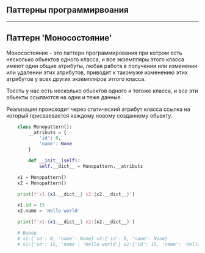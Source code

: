 Паттерны программирвоания
---
---

Паттерн 'Моносостояние'
---
Моносостояние - это паттерн программирования при котром есть несколько 
обьектов одного класса, и все экземпляры этого класса имеют одни 
общие атрибуты, любая работа в получении или изменении или удалении
этих атрибутов, приводит к такомуже изменению этих атрибутов у всех
других экземпляров этгого класса.

Тоесть у нас есть несколько обьектов одного и тогоже класса, и все эти
обьекты ссылаются на одни и теже данные.

Реализация происходит через статический атрибут класса ссылка на который 
присваевается каждому новому созданному обьекту.

```python
    class Monopattern():
        __atributs = {
            'id': 0,
            'name': None
        }

        def __init__(self):
            self.__dict__ = Monopattern.__atributs

    x1 = Monopattern()
    x2 = Monopattern()

    print(f'x1:{x1.__dict__} x2:{x2.__dict__}')

    x1.id = 15
    x2.name = 'Hello world'

    print(f'x1:{x1.__dict__} x2:{x2.__dict__}')

    # Вывод
    # x1:{'id': 0, 'name': None} x2:{'id': 0, 'name': None}
    # x1:{'id': 15, 'name': 'Hello world'} x2:{'id': 15, 'name': 'Hello world'}
```